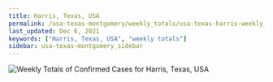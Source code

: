 ```yaml
---
title: Harris, Texas, USA
permalink: /usa-texas-montgomery/weekly_totals/usa-texas-harris-weekly_totals.html
last_updated: Dec 6, 2021
keywords: ["Harris, Texas, USA", "weekly totals"]
sidebar: usa-texas-montgomery_sidebar
---
```


![Weekly Totals of Confirmed Cases for Harris, Texas, USA](/covid_tracker/images/graphs/usa-texas-harris-weekly_totals_graph.png)
